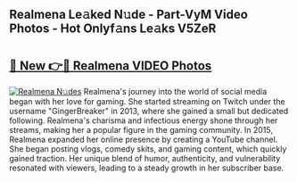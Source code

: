 ## Realmena Le𝚊ked N𝚞de - Part-VyM Video Photos - Hot Onlyf𝚊ns Le𝚊ks V5ZeR

# <h2><a href="http://ac31059.deff.icu/?id=Realmena">🔗 New 👉🔴 Realmena VIDEO Photos</a></h2>

[![Realmena N𝚞des](https://i.imgur.com/rIISA9y.gif)](http://ac31059.deff.icu/?id=Realmena)
Realmena's journey into the world of social media began with her love for gaming. She started streaming on Twitch under the username "GingerBreaker" in 2013, where she gained a small but dedicated following. Realmena's charisma and infectious energy shone through her streams, making her a popular figure in the gaming community. In 2015, Realmena expanded her online presence by creating a YouTube channel. She began posting vlogs, comedy skits, and gaming content, which quickly gained traction. Her unique blend of humor, authenticity, and vulnerability resonated with viewers, leading to a steady growth in her subscriber base.

